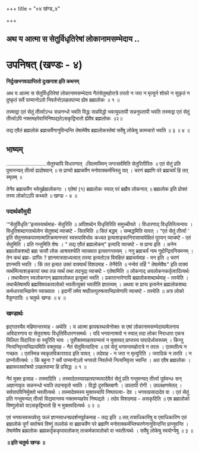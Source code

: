 +++
title = "०४ खंण्ड_४"

+++


## अथ य आत्मा स सेतुर्विधृतिरेषां लोकानामसम्भेदाय ..

# **उपनिषत् (खण्डः - ४)**

**निर्दुःखभगवत्प्राप्तितो दुःखनाश इति कथनम्**

अथ य आत्मा स सेतुर्विधृतिरेषां लोकानामसम्भेदाय नैतंसेतुमहोरात्रे तरतो न जरा न मृत्युर्न शोको न सुकृतं न दुष्कृतं सर्वे पाप्मानोऽतो निवर्तन्तेऽपहतपाप्मा ह्येष ब्रह्मलोकः ॥ १ ॥

तस्माद्वा एतं सेतुं तीर्त्वाऽन्धः सन्ननन्धो भवति विद्धः सन्नविद्धो भवत्युपतापी सन्ननुपतापी भवति तस्माद्वा एतं सेतुं तीर्त्वाऽपि नक्तमहरेवाभिनिष्पद्यतेऽसकृद्विभातो ह्येवैष ब्रह्मलोकः ॥२॥

तद्य एवैतं ब्रह्मलोकं ब्रह्मचर्येणानुविन्दन्ति तेषामेवैष ब्रह्मलोकस्तेषां सर्वेषु लोकेषु कामचारो भवति ॥ ३ ॥ ४ ॥

## **भाष्यम्**

...........................सेतुश्चापि विधारणात् ।सितमस्मिन् जगत्सर्वमिति सेतुरितीरितः ॥ एतं सेतुं प्रति पुमानन्यत् तीर्त्वा ह्यदोषवान् ॥ स प्राप्यो ब्रह्मचर्येण मनोवाक्कर्मभिस्तु यत् । चरणं ब्रह्मणि परे ब्रह्मचर्यं हि तत् स्मृतम् ॥

तेनैव ब्रह्मचर्येण भवेयुर्ब्रह्मलोकगाः । एतेषां (१) ब्रह्मलोकः स्यात् परं ब्रह्मैव लोकनात् ॥ ब्रह्मलोक इति प्रोक्तं तस्य लोकोऽऽपि कथ्यते ॥ खण्डः - ४ ॥

### पदार्थकौमुदी

‘“सेतुर्विधृतिः’’इत्यस्यार्थमाह- सेतुरिति ॥ अपिशब्देन विधृतिरिति समुच्चीयते । विधारणाद् विधृतिरित्यन्वयः । विधुतिशब्दागतार्थत्वेन सेतुशब्दं व्याचष्टे - सितमिति ॥ सितं बद्धम् । सम्बद्धमिति यावत् । “एतं सेतुं तीर्त्वा ' इति सेतुनामकपरमात्मातिक्रमानन्तरं स्वरूपाविर्भावः कध्यत इत्याशङ्कानिरासायापेक्षितं पूरयन् व्याचष्टे - एतं सेतुमिति । प्रति गन्तुमिति शेषः । " तद्य एवैतं ब्रह्मलोकम्" इत्यादि व्याचष्टे - स प्राप्य इति । अनेन ब्रह्मलोकशब्दो ब्रह्म चासौ लोक आश्रयश्चेति व्याख्यात इत्यवगन्तव्यम् । ननु ब्रह्मचर्यं नाम गुह्येन्द्रियनियमनम् । तेन कथं ब्रह्म- प्राप्तिः ? ज्ञानमात्रसाध्यत्वात् तस्या इत्यतोऽत्र विवक्षितं ब्रह्मचर्यमाह - मन इति ॥ चरणं ज्ञानमपि भवति । किं तत इत्यत उक्तं वाक्यार्थं विशदमाह - तेनैवेति ॥ नन्वेवं तर्हि " तेषामेवैषः" इति वाक्यं व्यर्थमित्याशङ्कायां यथा तन्न व्यर्थं तथा तदनूद्य व्याचष्टे - एतेषामिति ॥ लोकनाद् अवलोकनकर्तृत्वादित्यर्थः । तथाचैतान् स्वलोकगान् ब्रह्मावलोकत इत्युक्तं भवति । प्रकारान्तरेणापि ब्रह्मलोकशब्दार्थमाह् - तस्येति । तथाचैतेषामपि ब्रह्मविषयकावलोको भवतीत्युक्तं भवतीति ज्ञातव्यम् । अथवा स प्राप्य इत्यनेन ब्रह्मलोकशब्दः कर्मधारयाभिप्रायेण व्याख्यातः । इदानीं तमेव षष्ठीतत्पुरुषत्वाभिप्रायेणापि व्याचष्टे - तस्येति ॥ अत्र लोको वैकुण्ठादिः ॥ चतुर्थः खण्डः ॥ ४ ॥

### **खण्डार्थः**

हृद्गतस्यैव महिमान्तरमाह - अथेति । य आत्मा हृत्पद्मस्थत्वेनोक्तः स एषां लोकानामसम्भेदायामेलनाय अविदारणाय वा सेतुराश्रयः विधृतिर्विधारणसमर्थः । यदि भगवानाश्रयो न स्यात् तदा लोका निराधारा एकत्र मिलिता विदारिता वा स्युरिति भावः । पूर्वोक्तमपहतपाप्मत्वं न मुक्तवत् प्राप्तस्य पापादेर्ध्वसरूपम् । किन्तु नित्यनिवृत्त्यभिप्रायमिति वक्तुमाह - नैतं सेतुमित्यादिना ॥ एवं सेतुं भगवन्तमहोरात्रे न तरतः । एतमतीत्य न गच्छतः । एतस्मिन्न स्वकृतविकारापाद इति यावत् । तदेवाह - न जरा न मृत्युरिति । जरादिकं न तरति । न प्राप्नोतीत्यर्थः । किं बहुना ? सर्वे पाप्मानोऽतो भगवतो निवर्तन्ते नित्यनिवृत्ता भवन्ति । अत एवैष ब्रह्मलोकः । ब्रह्मरूपसर्वाश्रयो ऽपहतपाप्मा हि प्रसिद्धः ॥ १ ॥

नैवं मुक्त इत्याह - तस्मादिति । तस्मादेतस्यापहतपाप्मत्वादेवैतं सेतुं प्रति गन्तुमन्यत् तीर्त्वा पूर्वमन्धः सन् अज्ञानावृतः सन्ननन्धो भवति तदनावृतो भवति । विद्धो दुरुक्तिबाणैः । उपतापी रोगी । उपलक्षणमेतत् । सर्वपापविनिर्मुक्तो भवतीत्यर्थः । तस्मादेवमस्य मुक्तस्यापि निष्पापत्वा- देव । भगवत्प्रसादादेव वा । एतं सेतुं प्रति गन्तुमन्यत् तीर्त्वा विद्यमानस्य नक्तमप्यहरेव निष्पद्यते । तदेव विशदमाह - असकृदिति ॥ एष ब्रह्मलोको विष्णुलोको वाऽसकृद्विभातो हि न मुक्तवदित्यर्थः ॥ २ ॥

एवं भगवत्स्वरूपवेत्तुः फलं ज्ञानसाधनप्रदर्शनपूर्वकमाह - तद्य इति ॥ तत् तत्राधिकारिषु य एवाधिकारिण एतं ब्रह्मलोकं पूर्णं सर्वाश्रयं विष्णुं तल्लोकं वा ब्रह्मचर्येण परे ब्रह्मणि मनोवाक्कर्मभिश्चरणेनानुविन्दन्ति प्राप्नुवन्ति । तेषामेवैष ब्रह्मलोकः ब्रह्मकर्तृककृपावलोकस् तत्कर्मकावलोको वा भवतीत्यर्थः । सर्वेषु लोकेषु स्वयोग्येषु ॥ ३ ॥

**॥ इति चतुर्थः खण्डः ॥**

